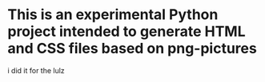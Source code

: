# This is an experimental Python project intended to generate HTML and CSS files based on png-pictures

i did it for the lulz
